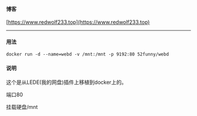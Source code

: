 #### 博客  

[https://www.redwolf233.top](https://www.redwolf233.top)

------

#### 用法
```
docker run -d --name=webd -v /mnt:/mnt -p 9192:80 52funny/webd
```
#### 说明
这个是从LEDE(我的网盘)插件上移植到docker上的。

端口80
  
挂载硬盘/mnt
